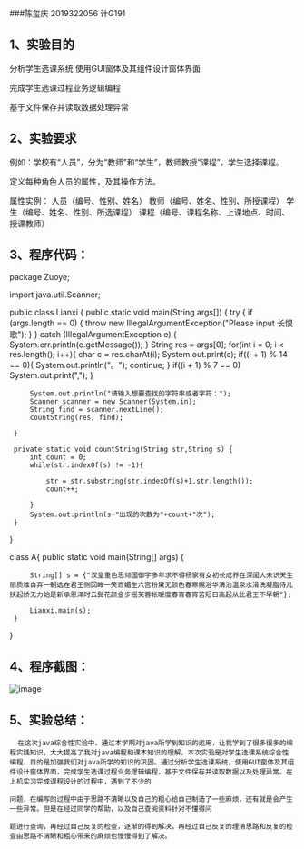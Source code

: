 ###陈玺庆 2019322056 计G191 
## 1、实验目的

分析学生选课系统
使用GUI窗体及其组件设计窗体界面

完成学生选课过程业务逻辑编程

基于文件保存并读取数据处理异常



## 2、实验要求

例如：学校有“人员”，分为“教师”和“学生”，教师教授“课程”，学生选择课程。

定义每种角色人员的属性，及其操作方法。

属性实例： 人员（编号、性别、姓名）
          教师（编号、姓名、性别、所授课程）
          学生（编号、姓名、性别、所选课程）
          课程（编号、课程名称、上课地点、时间、授课教师）
          

## 3、程序代码：


package Zuoye;

 import java.util.Scanner;

 public class Lianxi {
     public static void main(String args[]) {
         try {
             if (args.length == 0) {
                 throw new IllegalArgumentException("Please input 长恨歌");
             }
         } catch (IllegalArgumentException e) {
             System.err.println(e.getMessage());
         }
         String res = args[0];
         for(int i = 0; i < res.length(); i++){
             char c = res.charAt(i);
             System.out.print(c);
             if((i + 1) % 14 == 0){
                 System.out.println("。");
                 continue;
             }
             if((i + 1) % 7 == 0)
                 System.out.print(",");
         }

         System.out.println("请输入想要查找的字符串或者字符：");
         Scanner scanner = new Scanner(System.in);
         String find = scanner.nextLine();
         countString(res, find);

     }

     private static void countString(String str,String s) {
         int count = 0;
         while(str.indexOf(s) != -1){

             str = str.substring(str.indexOf(s)+1,str.length());
             count++;

         }
         System.out.println(s+"出现的次数为"+count+"次");
     }
 }


 class A{
     public static void main(String[] args) {
     
         String[] s = {"汉皇重色思倾国御宇多年求不得杨家有女初长成养在深闺人未识天生丽质难自弃一朝选在君王侧回眸一笑百媚生六宫粉黛无颜色春寒赐浴华清池温泉水滑洗凝脂侍儿扶起娇无力始是新承恩泽时云鬓花颜金步摇芙蓉帐暖度春宵春宵苦短日高起从此君王不早朝"};
         
         Lianxi.main(s);
     }
 }
 
## 4、程序截图：

![image](https://github.com/ThingKingcc/Joker/blob/master/123.png)

## 5、实验总结：

      在这次java综合性实验中，通过本学期对java所学到知识的运用，让我学到了很多很多的编程实践知识，大大提高了我对java编程和课本知识的理解。本次实验是对学生选课系统综合性编程，目的是加强我们对java所学的知识的巩固。通过分析学生选课系统，使用GUI窗体及其组件设计窗体界面，完成学生选课过程业务逻辑编程，基于文件保存并读取数据以及处理异常。在上机实习完成课程设计的过程中，遇到了不少的
    
    问题，在编写的过程中由于思路不清晰以及自己的粗心给自己制造了一些麻烦，还有就是会产生一些异常。但是在经过同学的帮助，以及自己查阅资料针对不懂得问
    
    题进行查询，再经过自己反复的检查，逐渐的得到解决，再经过自己反复的理清思路和反复的检查由思路不清晰和粗心带来的麻烦也慢慢得到了解决。
